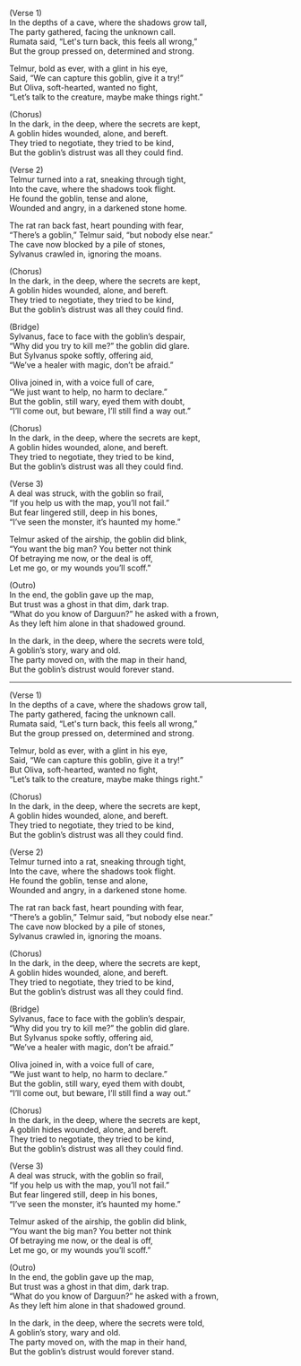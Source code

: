 (Verse 1)  
In the depths of a cave, where the shadows grow tall,  
The party gathered, facing the unknown call.  
Rumata said, “Let's turn back, this feels all wrong,”  
But the group pressed on, determined and strong.  

Telmur, bold as ever, with a glint in his eye,  
Said, “We can capture this goblin, give it a try!”  
But Oliva, soft-hearted, wanted no fight,  
“Let’s talk to the creature, maybe make things right.”  

(Chorus)  
In the dark, in the deep, where the secrets are kept,  
A goblin hides wounded, alone, and bereft.  
They tried to negotiate, they tried to be kind,  
But the goblin’s distrust was all they could find.  

(Verse 2)  
Telmur turned into a rat, sneaking through tight,  
Into the cave, where the shadows took flight.  
He found the goblin, tense and alone,  
Wounded and angry, in a darkened stone home.  

The rat ran back fast, heart pounding with fear,  
“There’s a goblin,” Telmur said, “but nobody else near.”  
The cave now blocked by a pile of stones,  
Sylvanus crawled in, ignoring the moans.  

(Chorus)  
In the dark, in the deep, where the secrets are kept,  
A goblin hides wounded, alone, and bereft.  
They tried to negotiate, they tried to be kind,  
But the goblin’s distrust was all they could find.  

(Bridge)  
Sylvanus, face to face with the goblin’s despair,  
“Why did you try to kill me?” the goblin did glare.  
But Sylvanus spoke softly, offering aid,  
“We’ve a healer with magic, don’t be afraid.”  

Oliva joined in, with a voice full of care,  
“We just want to help, no harm to declare.”  
But the goblin, still wary, eyed them with doubt,  
“I’ll come out, but beware, I’ll still find a way out.”  

(Chorus)  
In the dark, in the deep, where the secrets are kept,  
A goblin hides wounded, alone, and bereft.  
They tried to negotiate, they tried to be kind,  
But the goblin’s distrust was all they could find.  

(Verse 3)  
A deal was struck, with the goblin so frail,  
“If you help us with the map, you’ll not fail.”  
But fear lingered still, deep in his bones,  
“I’ve seen the monster, it’s haunted my home.”  

Telmur asked of the airship, the goblin did blink,  
“You want the big man? You better not think  
Of betraying me now, or the deal is off,  
Let me go, or my wounds you’ll scoff.”  

(Outro)  
In the end, the goblin gave up the map,  
But trust was a ghost in that dim, dark trap.  
“What do you know of Darguun?” he asked with a frown,  
As they left him alone in that shadowed ground.  

In the dark, in the deep, where the secrets were told,  
A goblin’s story, wary and old.  
The party moved on, with the map in their hand,  
But the goblin’s distrust would forever stand.


---------


(Verse 1)  
In the depths of a cave, where the shadows grow tall,  
The party gathered, facing the unknown call.  
Rumata said, “Let's turn back, this feels all wrong,”  
But the group pressed on, determined and strong.  

Telmur, bold as ever, with a glint in his eye,  
Said, “We can capture this goblin, give it a try!”  
But Oliva, soft-hearted, wanted no fight,  
“Let’s talk to the creature, maybe make things right.”  

(Chorus)  
In the dark, in the deep, where the secrets are kept,  
A goblin hides wounded, alone, and bereft.  
They tried to negotiate, they tried to be kind,  
But the goblin’s distrust was all they could find.  

(Verse 2)  
Telmur turned into a rat, sneaking through tight,  
Into the cave, where the shadows took flight.  
He found the goblin, tense and alone,  
Wounded and angry, in a darkened stone home.  

The rat ran back fast, heart pounding with fear,  
“There’s a goblin,” Telmur said, “but nobody else near.”  
The cave now blocked by a pile of stones,  
Sylvanus crawled in, ignoring the moans.  

(Chorus)  
In the dark, in the deep, where the secrets are kept,  
A goblin hides wounded, alone, and bereft.  
They tried to negotiate, they tried to be kind,  
But the goblin’s distrust was all they could find.  

(Bridge)  
Sylvanus, face to face with the goblin’s despair,  
“Why did you try to kill me?” the goblin did glare.  
But Sylvanus spoke softly, offering aid,  
“We’ve a healer with magic, don’t be afraid.”  

Oliva joined in, with a voice full of care,  
“We just want to help, no harm to declare.”  
But the goblin, still wary, eyed them with doubt,  
“I’ll come out, but beware, I’ll still find a way out.”  

(Chorus)  
In the dark, in the deep, where the secrets are kept,  
A goblin hides wounded, alone, and bereft.  
They tried to negotiate, they tried to be kind,  
But the goblin’s distrust was all they could find.  

(Verse 3)  
A deal was struck, with the goblin so frail,  
“If you help us with the map, you’ll not fail.”  
But fear lingered still, deep in his bones,  
“I’ve seen the monster, it’s haunted my home.”  

Telmur asked of the airship, the goblin did blink,  
“You want the big man? You better not think  
Of betraying me now, or the deal is off,  
Let me go, or my wounds you’ll scoff.”  

(Outro)  
In the end, the goblin gave up the map,  
But trust was a ghost in that dim, dark trap.  
“What do you know of Darguun?” he asked with a frown,  
As they left him alone in that shadowed ground.  

In the dark, in the deep, where the secrets were told,  
A goblin’s story, wary and old.  
The party moved on, with the map in their hand,  
But the goblin’s distrust would forever stand.








